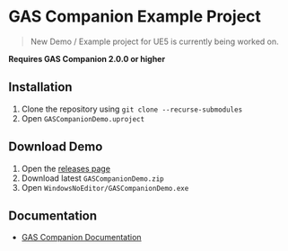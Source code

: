 # GAS Companion Example Project

> New Demo / Example project for UE5 is currently being worked on.

**Requires GAS Companion 2.0.0 or higher**

## Installation

1. Clone the repository using `git clone --recurse-submodules`
1. Open `GASCompanionDemo.uproject`

## Download Demo

1. Open the [releases page](https://github.com/GASCompanion/GASCompanionDemo/releases)
2. Download latest `GASCompanionDemo.zip`
3. Open `WindowsNoEditor/GASCompanionDemo.exe`

## Documentation

- [GAS Companion Documentation](https://gascompanion.github.io/)
